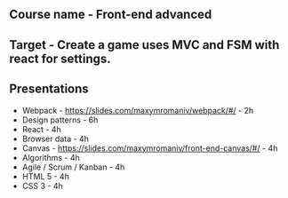 ## Course name - Front-end advanced
## Target - Create a game uses MVC and FSM with react for settings.

## Presentations

* Webpack - https://slides.com/maxymromaniv/webpack/#/ - 2h
* Design patterns - 6h
* React - 4h
* Browser data - 4h
* Canvas - https://slides.com/maxymromaniv/front-end-canvas/#/ - 4h
* Algorithms - 4h
* Agile / Scrum / Kanban - 4h
* HTML 5 - 4h
* CSS 3 - 4h


